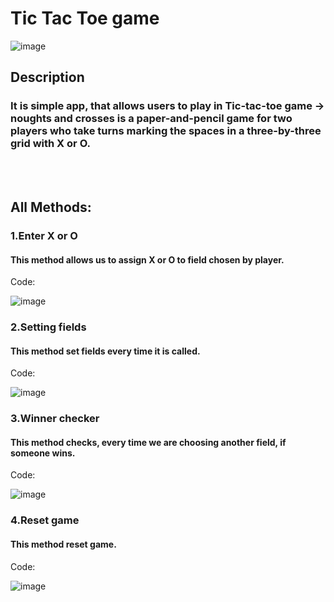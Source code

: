 # Tic Tac Toe game

![image](https://user-images.githubusercontent.com/94892289/194418931-764d7205-53d4-4b26-ba19-10dfdc6c4426.png)

## Description
### It is simple app, that allows users to play in Tic-tac-toe game -> noughts and crosses is a paper-and-pencil game for two players who take turns marking the spaces in a three-by-three grid with X or O.

<br>
<br>

## All Methods:

### 1.Enter X or O<br>
#### This method allows us to assign X or O to field chosen by player.
Code:

![image](https://user-images.githubusercontent.com/94892289/194418629-cda18109-70c7-43a0-a0b6-8e1c1516dde1.png)

### 2.Setting fields<br>
#### This method set fields every time it is called.
Code:

![image](https://user-images.githubusercontent.com/94892289/194418555-e8101595-98d7-462d-ad36-ab99671f8a83.png)

### 3.Winner checker<br>
#### This method checks, every time we are choosing another field, if someone wins.
Code:

![image](https://user-images.githubusercontent.com/94892289/194418449-56175450-33a5-452e-a66e-a14d7d774f02.png)


### 4.Reset game<br>
#### This method reset game.
Code:

![image](https://user-images.githubusercontent.com/94892289/194418481-b56afc93-503e-40c4-aa6e-7177e4b1a7e7.png)
